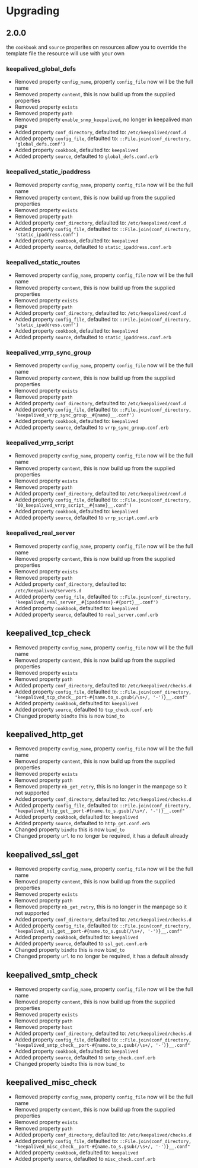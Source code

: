 # Upgrading

## 2.0.0

the `cookbook` and `source` properites on resources allow you to override the template file the resource will use with your own

### keepalived_global_defs

- Removed property `config_name`, property `config_file` now will be the full name
- Removed property `content`, this is now build up from the supplied properties
- Removed property `exists`
- Removed property `path`
- Removed property `enable_snmp_keepalived`, no longer in keepalived man page
- Added property `conf_directory`, defaulted to: `/etc/keepalived/conf.d`
- Added property `config_file`, defaulted to: `::File.join(conf_directory, 'global_defs.conf')`
- Added property `cookbook`, defaulted to: `keepalived`
- Added property `source`, defaulted to `global_defs.conf.erb`

### keepalived_static_ipaddress

- Removed property `config_name`, property `config_file` now will be the full name
- Removed property `content`, this is now build up from the supplied properties
- Removed property `exists`
- Removed property `path`
- Added property `conf_directory`, defaulted to: `/etc/keepalived/conf.d`
- Added property `config_file`, defaulted to: `::File.join(conf_directory, 'static_ipaddress.conf')`
- Added property `cookbook`, defaulted to: `keepalived`
- Added property `source`, defaulted to `static_ipaddress.conf.erb`

### keepalived_static_routes

- Removed property `config_name`, property `config_file` now will be the full name
- Removed property `content`, this is now build up from the supplied properties
- Removed property `exists`
- Removed property `path`
- Added property `conf_directory`, defaulted to: `/etc/keepalived/conf.d`
- Added property `config_file`, defaulted to: `::File.join(conf_directory, 'static_ipaddress.conf')`
- Added property `cookbook`, defaulted to: `keepalived`
- Added property `source`, defaulted to `static_ipaddress.conf.erb`

### keepalived_vrrp_sync_group

- Removed property `config_name`, property `config_file` now will be the full name
- Removed property `content`, this is now build up from the supplied properties
- Removed property `exists`
- Removed property `path`
- Added property `conf_directory`, defaulted to: `/etc/keepalived/conf.d`
- Added property `config_file`, defaulted to: `::File.join(conf_directory, 'keepalived_vrrp_sync_group__#{name}__.conf')`
- Added property `cookbook`, defaulted to: `keepalived`
- Added property `source`, defaulted to `vrrp_sync_group.conf.erb`

### keepalived_vrrp_script

- Removed property `config_name`, property `config_file` now will be the full name
- Removed property `content`, this is now build up from the supplied properties
- Removed property `exists`
- Removed property `path`
- Added property `conf_directory`, defaulted to: `/etc/keepalived/conf.d`
- Added property `config_file`, defaulted to: `::File.join(conf_directory, '00_keepalived_vrrp_script__#{name}__.conf')`
- Added property `cookbook`, defaulted to: `keepalived`
- Added property `source`, defaulted to `vrrp_script.conf.erb`

### keepalived_real_server

- Removed property `config_name`, property `config_file` now will be the full name
- Removed property `content`, this is now build up from the supplied properties
- Removed property `exists`
- Removed property `path`
- Added property `conf_directory`, defaulted to: `/etc/keepalived/servers.d`
- Added property `config_file`, defaulted to: `::File.join(conf_directory, 'keepalived_real_server__#{ipaddress}-#{port}__.conf')`
- Added property `cookbook`, defaulted to: `keepalived`
- Added property `source`, defaulted to `real_server.conf.erb`

## keepalived_tcp_check

- Removed property `config_name`, property `config_file` now will be the full name
- Removed property `content`, this is now build up from the supplied properties
- Removed property `exists`
- Removed property `path`
- Added property `conf_directory`, defaulted to: `/etc/keepalived/checks.d`
- Added property `config_file`, defaulted to: `::File.join(conf_directory, "keepalived_tcp_check__port-#{name.to_s.gsub(/\s+/, '-')}__.conf"`
- Added property `cookbook`, defaulted to: `keepalived`
- Added property `source`, defaulted to `tcp_check.conf.erb`
- Changed property `bindto` this is now `bind_to`

## keepalived_http_get

- Removed property `config_name`, property `config_file` now will be the full name
- Removed property `content`, this is now build up from the supplied properties
- Removed property `exists`
- Removed property `path`
- Removed property `nb_get_retry`, this is no longer in the manpage so it not supported
- Added property `conf_directory`, defaulted to: `/etc/keepalived/checks.d`
- Added property `config_file`, defaulted to: `::File.join(conf_directory, "keepalived_http_get__port-#{name.to_s.gsub(/\s+/, '-')}__.conf"`
- Added property `cookbook`, defaulted to: `keepalived`
- Added property `source`, defaulted to `http_get.conf.erb`
- Changed property `bindto` this is now `bind_to`
- Changed property `url` to no longer be required, it has a default already

## keepalived_ssl_get

- Removed property `config_name`, property `config_file` now will be the full name
- Removed property `content`, this is now build up from the supplied properties
- Removed property `exists`
- Removed property `path`
- Removed property `nb_get_retry`, this is no longer in the manpage so it not supported
- Added property `conf_directory`, defaulted to: `/etc/keepalived/checks.d`
- Added property `config_file`, defaulted to: `::File.join(conf_directory, "keepalived_ssl_get__port-#{name.to_s.gsub(/\s+/, '-')}__.conf"`
- Added property `cookbook`, defaulted to: `keepalived`
- Added property `source`, defaulted to `ssl_get.conf.erb`
- Changed property `bindto` this is now `bind_to`
- Changed property `url` to no longer be required, it has a default already

## keepalived_smtp_check

- Removed property `config_name`, property `config_file` now will be the full name
- Removed property `content`, this is now build up from the supplied properties
- Removed property `exists`
- Removed property `path`
- Removed property `host`
- Added property `conf_directory`, defaulted to: `/etc/keepalived/checks.d`
- Added property `config_file`, defaulted to: `::File.join(conf_directory, "keepalived_smtp_check__port-#{name.to_s.gsub(/\s+/, '-')}__.conf"`
- Added property `cookbook`, defaulted to: `keepalived`
- Added property `source`, defaulted to `smtp_check.conf.erb`
- Changed property `bindto` this is now `bind_to`

## keepalived_misc_check

- Removed property `config_name`, property `config_file` now will be the full name
- Removed property `content`, this is now build up from the supplied properties
- Removed property `exists`
- Removed property `path`
- Added property `conf_directory`, defaulted to: `/etc/keepalived/checks.d`
- Added property `config_file`, defaulted to: `::File.join(conf_directory, "keepalived_misc_check__port-#{name.to_s.gsub(/\s+/, '-')}__.conf"`
- Added property `cookbook`, defaulted to: `keepalived`
- Added property `source`, defaulted to `misc_check.conf.erb`
